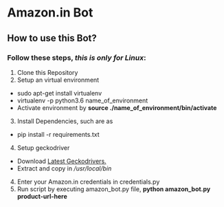 # Amazon.in Bot

## How to use this Bot?
### Follow these steps, _this is only for Linux_:
1. Clone this Repository
2. Setup an virtual environment
  * sudo apt-get install virtualenv
  * virtualenv -p python3.6 name_of_environment 
  * Activate environment by **source ./name_of_environment/bin/activate**
3. Install Dependencies, such are as
  * pip install -r requirements.txt
4. Setup geckodriver
  * Download [Latest Geckodrivers.](https://github.com/mozilla/geckodriver/releases)
  * Extract and copy in _/usr/local/bin_
4. Enter your Amazon.in credentials in credentials.py
5. Run script by executing amazon_bot.py file, **python amazon_bot.py product-url-here**